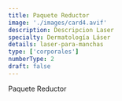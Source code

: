 ```yaml
---
title: Paquete Reductor
image: './images/card4.avif'
description: Descripcion Laser
specialty: Dermatología Láser
details: laser-para-manchas
type: ['corporales']
numberType: 2
draft: false
---
```


Paquete Reductor
